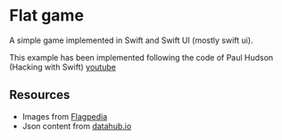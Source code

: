 # Flat game
A simple game implemented in Swift and Swift UI (mostly swift ui).

This example has been implemented following the code of Paul Hudson (Hacking with Swift) [youtube](https://www.youtube.com/watch?v=iaWrJCjAEyw)

## Resources

- Images from [Flagpedia](https://flagpedia.net/download)
- Json content from [datahub.io](https://datahub.io/core/country-list)
